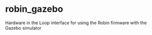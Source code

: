 # robin_gazebo
Hardware in the Loop interface for using the Robin firmware with the Gazebo simulator
